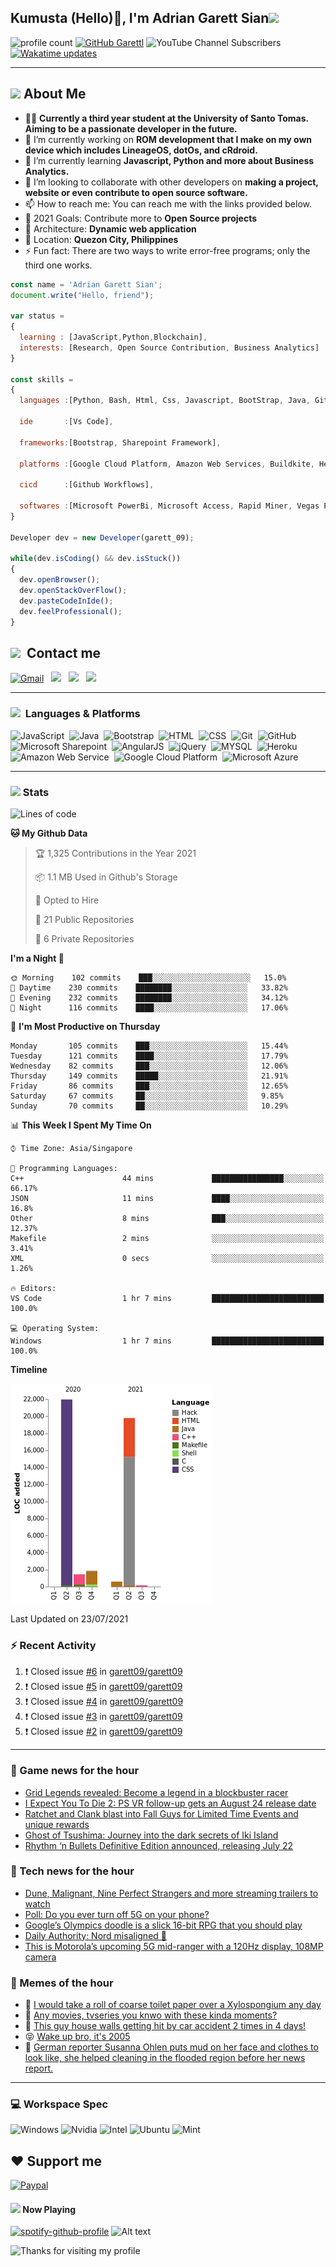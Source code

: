 <h2> Kumusta (Hello)🙏, I'm Adrian Garett Sian<img src="https://media.giphy.com/media/12oufCB0MyZ1Go/giphy.gif" width="50"></h2>

![profile count](https://komarev.com/ghpvc/?username=garett09&color=red)
[![GitHub Garettl](https://img.shields.io/github/followers/garett09?label=follow&style=social)](https://github.com/garett09)
![YouTube Channel Subscribers](https://img.shields.io/youtube/channel/subscribers/UChAoCAh1jVTaMz0Sc61X5Xw?style=social)
[![Wakatime updates](https://github.com/garett09/garett09/actions/workflows/update-commits.yml/badge.svg?branch=main)](https://github.com/garett09/garett09/actions/workflows/update-commits.yml)

---

## <img src="https://media.giphy.com/media/fTsZNbPQxJWtor2LXE/giphy.gif"  width="30">&nbsp;About Me
-   👩‍💻  **Currently a third year student at the University of Santo Tomas. Aiming to be a passionate developer in the future.**
-   🔭  I’m currently working on  **ROM development that I make on my own device which includes LineageOS, dotOs, and cRdroid.**
-   🌱  I’m currently learning **Javascript, Python and more about Business Analytics.**
-   👯  I’m looking to collaborate with other developers on **making a project, website or even contribute to open source software.**
-   📫  How to reach me: You can reach me with the links provided below. 
-   🥅  2021 Goals: Contribute more to **Open Source projects**
-   👷  Architecture: **Dynamic web application**
-   📍   Location: **Quezon City, Philippines** 
-   ⚡  Fun fact: There are two ways to write error-free programs; only the third one works.

```javascript
const name = 'Adrian Garett Sian';
document.write("Hello, friend");

var status = 
{ 
  learning : [JavaScript,Python,Blockchain],
  interests: [Research, Open Source Contribution, Business Analytics]
}

const skills = 
{
  languages :[Python, Bash, Html, Css, Javascript, BootStrap, Java, Git, Markdown, AngularJs, AccessSQL, MySQL],
  
  ide       :[Vs Code],
  
  frameworks:[Bootstrap, Sharepoint Framework],
  
  platforms :[Google Cloud Platform, Amazon Web Services, Buildkite, Heroku, Microsoft Sharepoint],
  
  cicd      :[Github Workflows],

  softwares :[Microsoft PowerBi, Microsoft Access, Rapid Miner, Vegas Pro]
}

Developer dev = new Developer(garett_09);

while(dev.isCoding() && dev.isStuck())  
{
  dev.openBrowser();
  dev.openStackOverFlow();
  dev.pasteCodeInIde();
  dev.feelProfessional();
}
```

## <img src="https://media.giphy.com/media/c5vDr1rkcbcrBwG9SX/giphy.gif" width="30">&nbsp; Contact me

<a href="mailto:adriansian@gmail.com"><img alt="Gmail" src="https://img.shields.io/badge/Gmail-D14836?style=for-the-badge&logo=gmail&logoColor=white" /></a> &nbsp;
<a href="https://instagram.com/adriansian"><img src="https://img.shields.io/badge/@adriansian_-E4405F?style=for-the-badge&logo=instagram&logoColor=white"/></a> &nbsp;
<a href="https://t.me/garett_09"><img src="https://img.shields.io/badge/@garett_09_-2CA5E0?style=for-the-badge&logo=telegram&logoColor=white"/></a> &nbsp;
<a href="https://www.linkedin.com/in/adrian-garett-sian-766775159/"><img src="https://img.shields.io/badge/-Adrian%20Garett%20Sian-blue?style=flat-square&logo=Linkedin&logoColor=white&link=https://www.linkedin.com/in/adrian-garett-sian-766775159/"/></a> &nbsp;

---

###  <img src="https://media.giphy.com/media/WUlplcMpOCEmTGBtBW/giphy.gif" width="30"> &nbsp;Languages & Platforms

![JavaScript](https://img.shields.io/badge/JavaScript-F7DF1E?style=for-the-badge&logo=javascript&logoColor=black)&nbsp;
![Java](https://img.shields.io/badge/Java-ED8B00?style=for-the-badge&logo=java&logoColor=white)&nbsp;
![Bootstrap](https://img.shields.io/badge/Bootstrap-563D7C?style=for-the-badge&logo=bootstrap&logoColor=white)&nbsp;
![HTML](https://img.shields.io/badge/HTML5-E34F26?style=for-the-badge&logo=html5&logoColor=white)&nbsp;
![CSS](https://img.shields.io/badge/CSS3-1572B6?style=for-the-badge&logo=css3&logoColor=white)&nbsp;
![Git](https://img.shields.io/badge/git-%23F05033.svg?style=for-the-badge&logo=git&logoColor=white)&nbsp;
![GitHub](https://img.shields.io/badge/GitHub-100000?style=for-the-badge&logo=github&logoColor=white)&nbsp;
![Microsoft Sharepoint](https://img.shields.io/badge/Microsoft_SharePoint-0078D4?style=for-the-badge&logo=microsoft-sharepoint&logoColor=white)&nbsp;
![AngularJS](https://img.shields.io/badge/AngularJS-E23237?style=for-the-badge&logo=angularjs&logoColor=white)&nbsp;
![jQuery](https://img.shields.io/badge/jQuery-0769AD?style=for-the-badge&logo=jquery&logoColor=white)&nbsp;
![MYSQL](https://img.shields.io/badge/MySQL-00000F?style=for-the-badge&logo=mysql&logoColor=white)&nbsp;
![Heroku](https://img.shields.io/badge/Heroku-430098?style=for-the-badge&logo=heroku&logoColor=white)&nbsp;
![Amazon Web Service](https://img.shields.io/badge/Amazon_AWS-232F3E?style=for-the-badge&logo=amazon-aws&logoColor=white)&nbsp;
![Google Cloud Platform](https://img.shields.io/badge/Google_Cloud-4285F4?style=for-the-badge&logo=google-cloud&logoColor=white)&nbsp;
![Microsoft Azure](https://img.shields.io/badge/Microsoft_Azure-0089D6?style=for-the-badge&logo=microsoft-azure&logoColor=white)&nbsp;

---

### <img src="https://media.giphy.com/media/l378c04F2fjeZ7vH2/giphy.gif" width="30">&nbsp;Stats


<!--START_SECTION:waka-->
![Lines of code](https://img.shields.io/badge/From%20Hello%20World%20I%27ve%20Written-45798%20lines%20of%20code-blue)

**🐱 My Github Data** 

> 🏆 1,325 Contributions in the Year 2021
 > 
> 📦 1.1 MB Used in Github's Storage 
 > 
> 💼 Opted to Hire
 > 
> 📜 21 Public Repositories 
 > 
> 🔑 6 Private Repositories  
 > 
**I'm a Night 🦉** 

```text
🌞 Morning    102 commits    ███░░░░░░░░░░░░░░░░░░░░░░   15.0% 
🌆 Daytime    230 commits    ████████░░░░░░░░░░░░░░░░░   33.82% 
🌃 Evening    232 commits    ████████░░░░░░░░░░░░░░░░░   34.12% 
🌙 Night      116 commits    ████░░░░░░░░░░░░░░░░░░░░░   17.06%

```
📅 **I'm Most Productive on Thursday** 

```text
Monday       105 commits    ███░░░░░░░░░░░░░░░░░░░░░░   15.44% 
Tuesday      121 commits    ████░░░░░░░░░░░░░░░░░░░░░   17.79% 
Wednesday    82 commits     ███░░░░░░░░░░░░░░░░░░░░░░   12.06% 
Thursday     149 commits    █████░░░░░░░░░░░░░░░░░░░░   21.91% 
Friday       86 commits     ███░░░░░░░░░░░░░░░░░░░░░░   12.65% 
Saturday     67 commits     ██░░░░░░░░░░░░░░░░░░░░░░░   9.85% 
Sunday       70 commits     ██░░░░░░░░░░░░░░░░░░░░░░░   10.29%

```


📊 **This Week I Spent My Time On** 

```text
⌚︎ Time Zone: Asia/Singapore

💬 Programming Languages: 
C++                      44 mins             ████████████████░░░░░░░░░   66.17% 
JSON                     11 mins             ████░░░░░░░░░░░░░░░░░░░░░   16.8% 
Other                    8 mins              ███░░░░░░░░░░░░░░░░░░░░░░   12.37% 
Makefile                 2 mins              ░░░░░░░░░░░░░░░░░░░░░░░░░   3.41% 
XML                      0 secs              ░░░░░░░░░░░░░░░░░░░░░░░░░   1.26%

🔥 Editors: 
VS Code                  1 hr 7 mins         █████████████████████████   100.0%

💻 Operating System: 
Windows                  1 hr 7 mins         █████████████████████████   100.0%

```

**Timeline**

![Chart not found](https://raw.githubusercontent.com/garett09/garett09/main/charts/bar_graph.png) 


 Last Updated on 23/07/2021
<!--END_SECTION:waka-->


### :zap: Recent Activity

<!--START_SECTION:activity-->
1. ❗️ Closed issue [#6](https://github.com/garett09/garett09/issues/6) in [garett09/garett09](https://github.com/garett09/garett09)
2. ❗️ Closed issue [#5](https://github.com/garett09/garett09/issues/5) in [garett09/garett09](https://github.com/garett09/garett09)
3. ❗️ Closed issue [#4](https://github.com/garett09/garett09/issues/4) in [garett09/garett09](https://github.com/garett09/garett09)
4. ❗️ Closed issue [#3](https://github.com/garett09/garett09/issues/3) in [garett09/garett09](https://github.com/garett09/garett09)
5. ❗️ Closed issue [#2](https://github.com/garett09/garett09/issues/2) in [garett09/garett09](https://github.com/garett09/garett09)
<!--END_SECTION:activity-->

---

### 📣 Game news for the hour

<!-- GAME:START -->
 - [Grid Legends revealed: Become a legend in a blockbuster racer](http://feedproxy.google.com/~r/PSBlog/~3/y4h85N7RzhU/)
 - [I Expect You To Die 2: PS VR follow-up gets an August 24 release date](http://feedproxy.google.com/~r/PSBlog/~3/HRovs0c-3hY/)
 - [Ratchet and Clank blast into Fall Guys for Limited Time Events and unique rewards](http://feedproxy.google.com/~r/PSBlog/~3/QyG88EySMd0/)
 - [Ghost of Tsushima: Journey into the dark secrets of Iki Island](http://feedproxy.google.com/~r/PSBlog/~3/FWoCqeKsQzo/)
 - [Rhythm ‘n Bullets Definitive Edition announced, releasing July 22](http://feedproxy.google.com/~r/PSBlog/~3/wEywoEye5lQ/)<!-- GAME:END -->

### 📣 Tech news for the hour

<!-- TECH:START -->
 - [Dune, Malignant, Nine Perfect Strangers and more streaming trailers to watch](https://www.androidauthority.com/new-movie-trailers-1151533)
 - [Poll: Do you ever turn off 5G on your phone?](https://www.androidauthority.com/turn-off-5g-phone-poll-1648510)
 - [Google’s Olympics doodle is a slick 16-bit RPG that you should play](https://www.androidauthority.com/google-doodle-olympics-rpg-1648515)
 - [Daily Authority: Nord misaligned 🧭](https://www.androidauthority.com/newsletters/da-july-23-2021)
 - [This is Motorola’s upcoming 5G mid-ranger with a 120Hz display, 108MP camera](https://www.androidauthority.com/motorola-edge-20-1648456)<!-- TECH:END -->

### 📣 Memes of the hour

<!-- MEMES:START -->
 - 🚖 [I would take a roll of coarse toilet paper over a Xylospongium any day](http://9gag.com/gag/aP3z5Mq)
 - 🚯 [Any movies, tvseries you knwo with these kinda moments?](http://9gag.com/gag/aV74NXK)
 - 🚯 [This guy house walls getting hit by car accident 2 times in 4 days!](http://9gag.com/gag/aMKDgwR)
 - 😝 [Wake up bro, it&#039;s 2005](http://9gag.com/gag/aWjPz2q)
 - 🚅 [German reporter Susanna Ohlen puts mud on her face and clothes to look like, she helped cleaning in the flooded region before her news report.](http://9gag.com/gag/a2793nY)<!-- MEMES:END -->

--- 



### 💻 Workspace Spec

![Windows](https://img.shields.io/badge/Windows-11-0078D6?style=for-the-badge&logo=windows&logoColor=white)
![Nvidia](https://img.shields.io/badge/NVIDIA-RTX3070-76B900?style=for-the-badge&logo=nvidia&logoColor=white)
![Intel](https://img.shields.io/badge/Intel-Core_i7_10th-0071C5?style=for-the-badge&logo=intel&logoColor=white)
![Ubuntu](https://img.shields.io/badge/Ubuntu-E95420?style=for-the-badge&logo=ubuntu&logoColor=white)
![Mint](https://img.shields.io/badge/Linux_Mint-87CF3E?style=for-the-badge&logo=linux-mint&logoColor=white)


## ❤ Support me
[![Paypal](https://img.shields.io/badge/PayPal-garett_09?style=for-the-badge&logo=paypal&logoColor=white)](https://paypal.me/garett_09)


#### <img src="https://media.giphy.com/media/vybWlRniCXzZC/giphy.gif" width="30">&nbsp;Now Playing 

 [![spotify-github-profile](https://spotify-github-profile.vercel.app/api/view?uid=garett_09&cover_image=true&theme=default)](https://spotify-github-profile.vercel.app/api/view?uid=garett_09&redirect=true)
![Alt text](https://spotify-recently-played-readme.vercel.app/api?user=garett_09&width=510)

<img height="120" alt="Thanks for visiting my profile" width="100%" src="https://github.com/dibyendu415/dibyendu415/blob/master/marquee.svg" />
